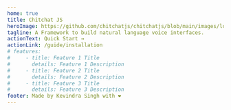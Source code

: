 ```yaml
---
home: true
title: Chitchat JS
heroImage: https://github.com/chitchatjs/chitchatjs/blob/main/images/logo/128x128.png?raw=true
tagline: A Framework to build natural language voice interfaces.
actionText: Quick Start →
actionLink: /guide/installation
# features:
#     - title: Feature 1 Title
#       details: Feature 1 Description
#     - title: Feature 2 Title
#       details: Feature 2 Description
#     - title: Feature 3 Title
#       details: Feature 3 Description
footer: Made by Kevindra Singh with ❤️
---
```

